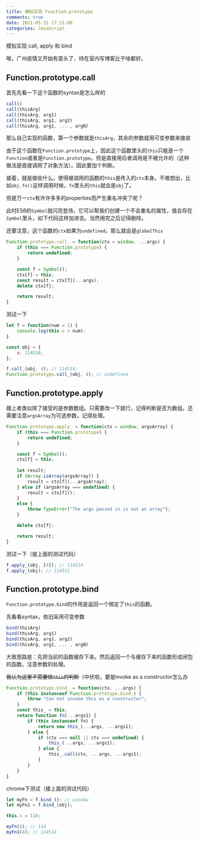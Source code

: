 ```yaml
---
title: 模拟实现 Function.prototype
comments: true
date: 2021-05-31 17:15:00
categories: JavaScript
---
```


模拟实现 call, apply 和 bind

唉，广州疫情又开始有苗头了，待在室内写博客比干啥都好。

## Function.prototype.call

首先先看一下这个函数的syntax是怎么样的

```javascript
call()
call(thisArg)
call(thisArg, arg1)
call(thisArg, arg1, arg2)
call(thisArg, arg1, ... , argN)
```

那么自己实现的函数，第一个参数就是`thisArg`，其余的参数就用可变参数来接收

由于这个函数在`Function.prototype`上，因此这个函数里头的`this`只能是一个`Function`或者是`Function.prototype`。但是直接用后者调用是不被允许的（这种做法是直接调用了对象方法）。因此要加个判断。

接着，就是做些什么，使得被调用的函数的`this`是传入的`ctx`本身。不难想出，比如`obj.fn()`这样调用时候，`fn`里头的`this`就会是`obj`了。

但是万一`ctx`有许许多多的properties而产生重名冲突了呢？

此时ES6的`Symbol`就闪亮登场，它可以帮我们创建一个不会重名的属性，值会存在`Symbol`里头，如下代码这样加进去。当然用完之后记得删除。

还要注意，这个函数的`ctx`如果为`undefined`，那么就会是`globalThis`

```javascript
Function.prototype.call_ = function(ctx = window, ...args) {
    if (this === Function.prototype) {
        return undefined;
    }

    const f = Symbol();
    ctx[f] = this;
    const result = ctx[f](...args);
    delete ctx[f];

    return result;
}
```

测试一下

```javascript
let f = function(num = 1) {
    console.log(this.x + num);
}

const obj = {
    x: 114510,
};

f.call_(obj, 4); // 114514;
Function.prototype.call_(obj, 4); // undefined
```

## Function.prototype.apply

跟上者类似除了接受的是参数数组。只需要改一下就行，记得判断是否为数组。还需要注意`argsArray`为可选参数，记得处理。

```javascript
Function.prototype.apply_ = function(ctx = window, argsArray) {
    if (this === Function.prototype) {
        return undefined;
    }

    const f = Symbol();
    ctx[f] = this;
    
    let result;
    if (Array.isArray(argsArray)) {
        result = ctx[f](...argsArray);
    } else if (argsArray === undefined) {
        result = ctx[f]();
    }
    else {
        throw TypeError("The args passed in is not an array");
    }

    delete ctx[f];

    return result;
}
```

测试一下（接上面的测试代码）

```javascript
f.apply_(obj, [4]); // 114514
f.apply_(obj); // 114511
```

## Function.prototype.bind

`Function.prototype.bind`的作用是返回一个绑定了`this`的函数。

先看看syntax，依旧采用可变参数

```javascript
bind(thisArg)
bind(thisArg, arg1)
bind(thisArg, arg1, arg2)
bind(thisArg, arg1, ... , argN)
```

大致思路是：先把当前的函数缓存下来。然后返回一个与缓存下来的函数形成闭包的函数。注意参数的处理。

~~我认为这里不需要做`this`的判断~~（中伏啦，要是invoke as a constructor怎么办

```javascript
Function.prototype.bind_ = function(ctx, ...args) {
    if (this instanceof Function.prototype.bind_) {
        throw "Can not invoke this as a constructor";
    }
    const this_ = this;
    return function fn(...args1) {
        if (this instanceof fn) {
            return new this_(...args, ...args1);
        } else {
            if (ctx === null || ctx === undefined) {
                this_(...args, ...args1);
            } else {
                this_.call(ctx, ...args, ...args1);
            }
        }
    }
}
```

chrome下测试（接上面的测试代码）

```javascript
let myFn = f.bind_(); // window
let myFn1 = f.bind_(obj);

this.x = 110;

myFn(4); // 114
myFn1(4); // 114514
```
